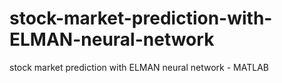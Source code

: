 # stock-market-prediction-with-ELMAN-neural-network
stock market prediction with ELMAN neural network - MATLAB

